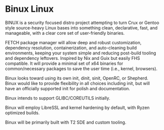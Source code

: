 # Binux Linux
BINUX is a security focused distro project attempting to turn Crux or Gentoo style source-heavy Linux bases into something clean, declarative, fast, and manageable, with a clear core set of user-friendly binaries.

FETCH package manager will allow deep and robust customization, dependency resolution, containerization, and auto-cleaning build environments, keeping your system simple and reducing post-build tooling and dependency leftovers. Inspired by Nix and Guix but easily FHS compatible. It will provide a minimal set of x64 binaries for common/necessary packages to save the user time (i.e., kernel, browsers).

Binux looks toward using its own init, dinit, sinit, OpenRC, or Shepherd. Binux would like to provide flexibility in all choices including init, but will have an officially supported init for polish and documentation.

Binux intends to support GLIBC/COREUTILS initially.

Binux will employ LibreSSL and kernel hardening by default, with Ryzen optimized builds.

Binux will be primarily built with T2 SDE and custom tooling.
